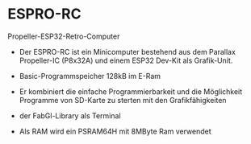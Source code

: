 # ESPRO-RC
Propeller-ESP32-Retro-Computer
- Der ESPRO-RC ist ein Minicomputer bestehend aus dem Parallax Propeller-IC (P8x32A) und einem ESP32 Dev-Kit als Grafik-Unit.
- Basic-Programmspeicher 128kB im E-Ram

- Er kombiniert die einfache Programmierbarkeit und die Möglichkeit Programme von SD-Karte zu sterten mit den Grafikfähigkeiten
- der FabGl-Library als Terminal
- Als RAM wird ein PSRAM64H mit 8MByte Ram verwendet
